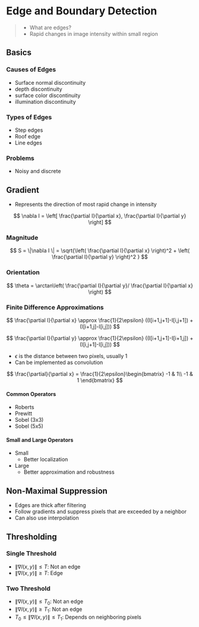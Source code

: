 # Edge and Boundary Detection

> - What are edges?
> - Rapid changes in image intensity within small region

## Basics

### Causes of Edges

- Surface normal discontinuity
- depth discontinuity
- surface color discontinuity
- illumination discontinuity

### Types of Edges

- Step edges
- Roof edge
- Line edges

### Problems

- Noisy and discrete

## Gradient

- Represents the direction of most rapid change in intensity

$$ \nabla I = \left[ \frac{\partial I}{\partial x}, \frac{\partial I}{\partial y} \right] $$

### Magnitude

$$ S = \|\nabla I \| = \sqrt{\left( \frac{\partial I}{\partial x} \right)^2 + \left( \frac{\partial I}{\partial y} \right)^2 } $$

### Orientation

$$ \theta = \arctan\left( \frac{\partial I}{\partial y}/ \frac{\partial I}{\partial x} \right) $$

### Finite Difference Approximations

$$ \frac{\partial I}{\partial x} \approx \frac{1}{2\epsilon} ((I[i+1,j+1]-I[i,j+1]) + (I[i+1,j]-I[i,j])) $$

$$ \frac{\partial I}{\partial y} \approx \frac{1}{2\epsilon} ((I[i+1,j+1]-I[i+1,j]) + (I[i,j+1]-I[i,j])) $$

- $\epsilon$ is the distance between two pixels, usually $1$
- Can be implemented as convolution

$$ \frac{\partial}{\partial x} = \frac{1}{2\epsilon}\begin{bmatrix}
    -1 & 1\\
    -1 & 1
\end{bmatrix} $$

#### Common Operators

- Roberts
- Prewitt
- Sobel (3x3)
- Sobel (5x5)

#### Small and Large Operators

- Small
  - Better localization
- Large
  - Better approximation and robustness

## Non-Maximal Suppression

- Edges are thick after filtering
- Follow gradients and suppress pixels that are exceeded by a neighbor
- Can also use interpolation

## Thresholding

### Single Threshold

- $\|\nabla I(x,y)\| \le T$: Not an edge
- $\|\nabla I(x,y)\| \ge T$: Edge

### Two Threshold

- $\|\nabla I(x,y)\| \le T_0$: Not an edge
- $\|\nabla I(x,y)\| \ge T_1$: Not an edge
- $T_0 \le \|\nabla I(x,y)\| \le T_1$: Depends on neighboring pixels
